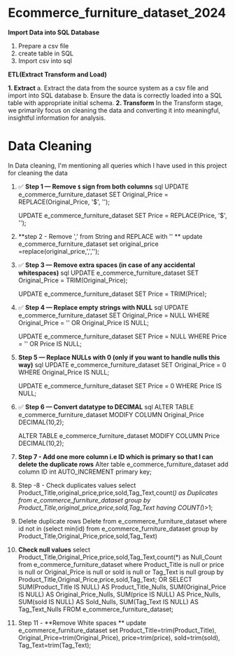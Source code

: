 # Ecommerce_furniture_dataset_2024

**Import Data into SQL Database**
1. Prepare a csv file
2. create table in SQL
3. Import csv into sql

**ETL(Extract Transform  and Load)**

**1. Extract**
   a. Extract the data from the source system as a csv file and import into SQL database
   b. Ensure the data is correctly loaded into a SQL table with appropriate initial schema.
**2. Transform**
   In the Transform stage, we primarily focus on cleaning the data and converting it into meaningful, insightful information for analysis.
   # Data Cleaning
   In Data cleaning, I'm mentioning all queries which I have used in this project for cleaning the data 
   1. ✅ **Step 1 — Remove `$` sign from both columns**
     sql
        UPDATE e_commerce_furniture_dataset
        SET Original_Price = REPLACE(Original_Price, '$', '');

        UPDATE e_commerce_furniture_dataset
        SET Price = REPLACE(Price, '$', '');
      
   3. **step 2 - Remove ',' from String and REPLACE with '' **
      update e_commerce_furniture_dataset set original_price =replace(original_price,',','');

   4. ✅ **Step 3 — Remove extra spaces (in case of any accidental whitespaces)**
      sql
      UPDATE e_commerce_furniture_dataset
      SET Original_Price = TRIM(Original_Price);

      UPDATE e_commerce_furniture_dataset
      SET Price = TRIM(Price);
   
  5. ✅ **Step 4 — Replace empty strings with NULL**
     sql
     UPDATE e_commerce_furniture_dataset
     SET Original_Price = NULL
     WHERE Original_Price = '' OR Original_Price IS NULL;

     UPDATE e_commerce_furniture_dataset
     SET Price = NULL
     WHERE Price = '' OR Price IS NULL;
     
 6.   **Step 5 — Replace NULLs with 0 (only if you want to handle nulls this way)**
      sql
      UPDATE e_commerce_furniture_dataset
      SET Original_Price = 0
      WHERE Original_Price IS NULL;

      UPDATE e_commerce_furniture_dataset
      SET Price = 0
      WHERE Price IS NULL;
 7.   ✅ **Step 6 — Convert datatype to DECIMAL**
      sql
      ALTER TABLE e_commerce_furniture_dataset
      MODIFY COLUMN Original_Price DECIMAL(10,2);

      ALTER TABLE e_commerce_furniture_dataset
      MODIFY COLUMN Price DECIMAL(10,2);

 8. **Step 7 - Add one more column i.e ID which is primary so that I can delete the duplicate rows**
             Alter table e_commerce_furniture_dataset add column ID int AUTO_INCREMENT primary key;

 9. Step -8 - Check duplicates values
             select Product_Title,original_price,price,sold,Tag_Text,count(*) as Duplicates 
			    from e_commerce_furniture_dataset group by Product_Title,original_price,price,sold,Tag_Text 
			    having COUNT(*)>1;

10.  Delete duplicate rows
            Delete from e_commerce_furniture_dataset 
			   where id not in (select min(id) from e_commerce_furniture_dataset group by Product_Title,Original_Price,price,sold,Tag_Text)


11. **Check null values**
         select Product_Title,Original_Price,price,sold,Tag_Text,count(*) as Null_Count from e_commerce_furniture_dataset
			 where Product_Title is null or price is null or Original_Price is null or sold is null or Tag_Text is null 
			 group by Product_Title,Original_Price,price,sold,Tag_Text;
			 OR 
			  SELECT  SUM(Product_Title IS NULL) AS Product_Title_Nulls,
                   SUM(Original_Price IS NULL) AS Original_Price_Nulls,
                   SUM(price IS NULL) AS Price_Nulls,
                   SUM(sold IS NULL) AS Sold_Nulls,
                   SUM(Tag_Text IS NULL) AS Tag_Text_Nulls
                   FROM e_commerce_furniture_dataset;
    
13. Step 11 - **Remove White spaces **
               update e_commerce_furniture_dataset 
               set Product_Title=trim(Product_Title),
               Original_Price=trim(Original_Price),
               price=trim(price),
               sold=trim(sold),
               Tag_Text=trim(Tag_Text);











      
